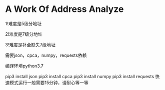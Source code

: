 # A Work Of Address Analyze

1!难度是5级分地址

2!难度是7级分地址

3!难度是补全缺失7级地址

需要json，cpca，numpy，requests依赖

编译环境python3.7

pip3 install json
pip3 install cpca
pip3 install numpy
pip3 install requests
快速模式运行一般需要15分钟，请耐心等一等
